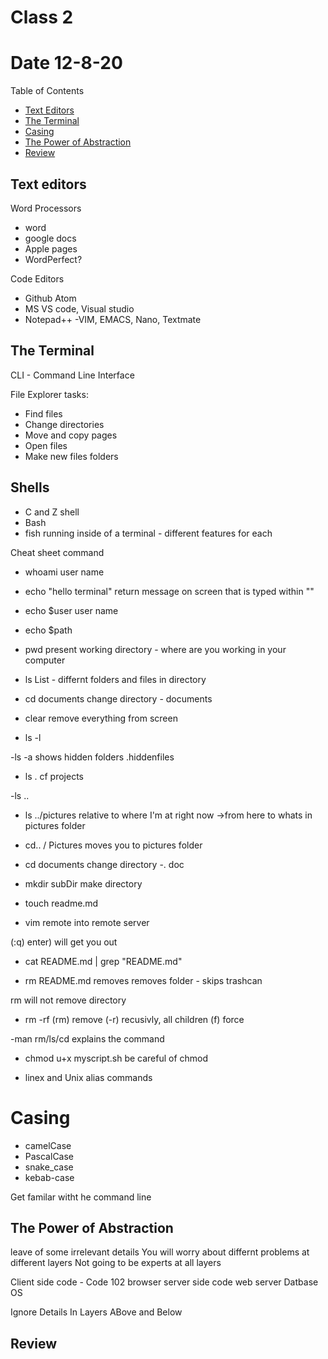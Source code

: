 # Class 2 
# Date 12-8-20

Table of Contents

- [Text Editors](#text-editors)
- [The Terminal](#the-terminal)
- [Casing](#casing)
- [The Power of Abstraction](#the-power-of-abstraction)
- [Review](#review)

## Text editors

Word Processors
 - word
 - google docs
 - Apple pages
 - WordPerfect?
 
Code Editors
- Github Atom
- MS VS code, Visual studio
- Notepad++
-VIM, EMACS, Nano, Textmate

## The Terminal

CLI - Command Line Interface


File Explorer tasks:
- Find files
- Change directories
- Move and copy pages
- Open files
- Make new files folders

## Shells
- C and Z shell
- Bash
- fish
running inside of a terminal - different features for each

Cheat sheet command
- whoami
user name

- echo "hello terminal"
return message on screen that is typed within ""

- echo $user
user name

- echo $path

- pwd
present working directory - where are you working in your computer

- ls
List - differnt folders and files in directory

- cd documents
change directory - documents

- clear
remove everything from screen

- ls -l

-ls -a
shows hidden folders .hiddenfiles

- ls .
cf projects

-ls ..

- ls ../pictures
relative to where I'm at right now ->from here to whats in pictures folder

- cd.. / Pictures
moves you to pictures folder

- cd documents
change directory -. doc

- mkdir subDir
make directory

- touch readme.md

- vim
remote into remote server

(:q) enter) will get you out

- cat README.md | grep "README.md"

- rm README.md
removes removes folder - skips trashcan

rm will not remove directory
- rm -rf
(rm) remove (-r) recusivly, all children (f) force

-man rm/ls/cd
explains the command

- chmod u+x myscript.sh
be careful of chmod 

- linex and Unix alias commands

# Casing
- camelCase
- PascalCase
- snake_case
- kebab-case

Get familar witht he command line

## The Power of Abstraction
 leave of some irrelevant details
 You will worry about differnt problems at different layers
 Not going to be experts at all layers

Client side code - Code 102
browser
server side code
web server
Datbase
OS

Ignore
Details
In
Layers
ABove
and
Below


## Review







